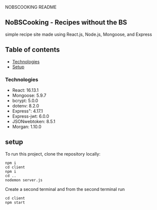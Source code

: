 NOBSCOOKING README 

## NoBSCooking - Recipes without the BS 
simple recipe site made using React.js, Node.js, Mongoose, and Express 

## Table of contents
* [Technologies](#technologies)
* [Setup](#setup)

### Technologies 
* React: 16.13.1
* Mongoose: 5.9.7 
* bcrypt: 5.0.0
* dotenv: 8.2.0
* Express": 4.17.1
* Express-jwt: 6.0.0
* JSONwebtoken: 8.5.1
* Morgan: 1.10.0

## setup 
To run this project, clone the repository locally: 

``` 
npm i 
cd client 
npm i 
cd .. 
nodemon server.js

```

Create a second terminal and from the second terminal run 

```
cd client 
npm start

